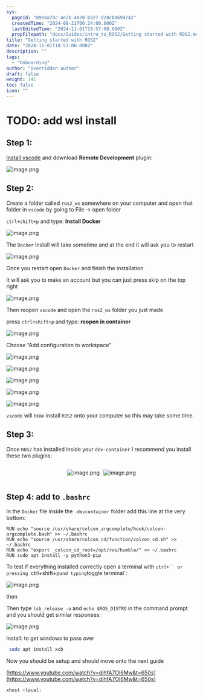 ```yaml
---
sys:
  pageId: "89e0a78c-4e2b-4070-b327-d28cb0694742"
  createdTime: "2024-08-21T00:24:00.000Z"
  lastEditedTime: "2024-11-01T18:57:00.000Z"
  propFilepath: "docs/Guides/intro_to_ROS2/Getting started with ROS2.md"
title: "Getting started with ROS2"
date: "2024-11-01T18:57:00.000Z"
description: ""
tags:
  - "Onboarding"
author: "Overridden author"
draft: false
weight: 141
toc: false
icon: ""
---
```


# TODO: add wsl install

## Step 1:

[Install vscode](https://code.visualstudio.com/download) and download **Remote Development** plugin:

![image.png](https://prod-files-secure.s3.us-west-2.amazonaws.com/d518164a-d88e-44d1-a4ee-3adb3bd8bce0/efb52993-1881-4a40-b95e-6f020334f022/image.png?X-Amz-Algorithm=AWS4-HMAC-SHA256&X-Amz-Content-Sha256=UNSIGNED-PAYLOAD&X-Amz-Credential=ASIAZI2LB4664VPPXSUN%2F20250426%2Fus-west-2%2Fs3%2Faws4_request&X-Amz-Date=20250426T070742Z&X-Amz-Expires=3600&X-Amz-Security-Token=IQoJb3JpZ2luX2VjEKf%2F%2F%2F%2F%2F%2F%2F%2F%2F%2FwEaCXVzLXdlc3QtMiJGMEQCIEITB1WYKOBQyGriVvRkqEDAViMq1wPl1gH%2FKD95%2Bhp2AiAWb2dc4xRGGlrKeFj%2BwgzZrqcVqSSnHkX6W9F%2FcfEk9Cr%2FAwhAEAAaDDYzNzQyMzE4MzgwNSIMMwJd9Bemh%2BdxI7EKKtwD9WjJ8zOMnWR9n90AnnsR6UFohtGCg5SCC3RXsBUJm%2FD2RxmbN%2Bvavp3nLz2mOU0VRxU603zZ4F9FRdQtb22%2FjP4xKTLFkYwybeta6L8qEOJ8mcPdhpvLB01ejbZsnNyzaI0IGqYJMb6bGSCv%2FUIhSqef6Rao%2BRP9CYLMuUNtmxCAiVtuRGK8zzVJtcPEl1KP4Q7XaSob%2BzUhWM6NkgIMeMyoDDTKvSufBHTghJQ1Bivt9Bj16b%2F5T%2BOV0vuCXnxr6GIU8HBIgbI9XSf5v9ZqW5gJHtL8fDyBEMTplBnX0eKIfhM55E2%2B5T245fhcwFVrqgkNko3kY9fRIREEb7wmzd06oSY0Y53kEFiENhvDohMDKib4nlJL7J%2BSKST%2Bl4XierpXHa6tdNaRBlByeaMCDSsTiJ7GaL75576NzXlEI67opOEDIorqcLOflDjlGR6CqnxOZsvtgvUvlOZfQBVNTEkIq0Xm%2FUdkB9kFnW%2BEPADXG%2F2aN0q%2Bog0NSaBWRYpelLoHvMBqV%2Fo3Y1R0kS4SyrZvYHKlJL3HvMXNinnVeOo9LQZCRfMnZmrpRppT9wdjdNuNwvRgXt3lpMj7nC0TFh7e47ldDThmfLsG25Gdi1ovvGtXWDdQXs7kquown4SywAY6pgEiMKIdlhnuIF2%2BnZtjGcLkRYmifDP8kARGylyxQ0I%2FMmAsVqv3B6DJtYPM%2FbcgY41Q48%2Ffw%2BEmK6ggfko6B3QYqYH7kCBawRrfKi9Ue%2BSy29MUetIdi%2FVav0AHFm06Xz%2FF0uHVGa9BnqRkcBV4pt8pACzFxG0IV4G9dQwvo%2F2c74IhRZKm23Pyv6pObl%2F2gqnQodv6iIIXKs5qhQNcoeX78B7tV7zl&X-Amz-Signature=56e787031b8f33e51debc052e31d46f8ea5587c6e60d00972c42e452b04b244a&X-Amz-SignedHeaders=host&x-id=GetObject)

## Step 2:

Create a folder called `ros2_ws` somewhere on your computer and open that folder in `vscode` by going to File → open folder 

`ctrl+shift+p` and type: **Install Docker**

![image.png](https://prod-files-secure.s3.us-west-2.amazonaws.com/d518164a-d88e-44d1-a4ee-3adb3bd8bce0/2269dc0e-1cd5-47ff-bceb-c04ad9b2eab0/image.png?X-Amz-Algorithm=AWS4-HMAC-SHA256&X-Amz-Content-Sha256=UNSIGNED-PAYLOAD&X-Amz-Credential=ASIAZI2LB4664VPPXSUN%2F20250426%2Fus-west-2%2Fs3%2Faws4_request&X-Amz-Date=20250426T070742Z&X-Amz-Expires=3600&X-Amz-Security-Token=IQoJb3JpZ2luX2VjEKf%2F%2F%2F%2F%2F%2F%2F%2F%2F%2FwEaCXVzLXdlc3QtMiJGMEQCIEITB1WYKOBQyGriVvRkqEDAViMq1wPl1gH%2FKD95%2Bhp2AiAWb2dc4xRGGlrKeFj%2BwgzZrqcVqSSnHkX6W9F%2FcfEk9Cr%2FAwhAEAAaDDYzNzQyMzE4MzgwNSIMMwJd9Bemh%2BdxI7EKKtwD9WjJ8zOMnWR9n90AnnsR6UFohtGCg5SCC3RXsBUJm%2FD2RxmbN%2Bvavp3nLz2mOU0VRxU603zZ4F9FRdQtb22%2FjP4xKTLFkYwybeta6L8qEOJ8mcPdhpvLB01ejbZsnNyzaI0IGqYJMb6bGSCv%2FUIhSqef6Rao%2BRP9CYLMuUNtmxCAiVtuRGK8zzVJtcPEl1KP4Q7XaSob%2BzUhWM6NkgIMeMyoDDTKvSufBHTghJQ1Bivt9Bj16b%2F5T%2BOV0vuCXnxr6GIU8HBIgbI9XSf5v9ZqW5gJHtL8fDyBEMTplBnX0eKIfhM55E2%2B5T245fhcwFVrqgkNko3kY9fRIREEb7wmzd06oSY0Y53kEFiENhvDohMDKib4nlJL7J%2BSKST%2Bl4XierpXHa6tdNaRBlByeaMCDSsTiJ7GaL75576NzXlEI67opOEDIorqcLOflDjlGR6CqnxOZsvtgvUvlOZfQBVNTEkIq0Xm%2FUdkB9kFnW%2BEPADXG%2F2aN0q%2Bog0NSaBWRYpelLoHvMBqV%2Fo3Y1R0kS4SyrZvYHKlJL3HvMXNinnVeOo9LQZCRfMnZmrpRppT9wdjdNuNwvRgXt3lpMj7nC0TFh7e47ldDThmfLsG25Gdi1ovvGtXWDdQXs7kquown4SywAY6pgEiMKIdlhnuIF2%2BnZtjGcLkRYmifDP8kARGylyxQ0I%2FMmAsVqv3B6DJtYPM%2FbcgY41Q48%2Ffw%2BEmK6ggfko6B3QYqYH7kCBawRrfKi9Ue%2BSy29MUetIdi%2FVav0AHFm06Xz%2FF0uHVGa9BnqRkcBV4pt8pACzFxG0IV4G9dQwvo%2F2c74IhRZKm23Pyv6pObl%2F2gqnQodv6iIIXKs5qhQNcoeX78B7tV7zl&X-Amz-Signature=78510dcbf391cbe7de6f56b99e9c04d7bee88057fb6942f81673c04a938b6804&X-Amz-SignedHeaders=host&x-id=GetObject)

The `Docker` install will take sometime and at the end it will ask you to restart

![image.png](https://prod-files-secure.s3.us-west-2.amazonaws.com/d518164a-d88e-44d1-a4ee-3adb3bd8bce0/ed233f78-be33-4b1f-b89c-9c346c0e961e/image.png?X-Amz-Algorithm=AWS4-HMAC-SHA256&X-Amz-Content-Sha256=UNSIGNED-PAYLOAD&X-Amz-Credential=ASIAZI2LB4664VPPXSUN%2F20250426%2Fus-west-2%2Fs3%2Faws4_request&X-Amz-Date=20250426T070742Z&X-Amz-Expires=3600&X-Amz-Security-Token=IQoJb3JpZ2luX2VjEKf%2F%2F%2F%2F%2F%2F%2F%2F%2F%2FwEaCXVzLXdlc3QtMiJGMEQCIEITB1WYKOBQyGriVvRkqEDAViMq1wPl1gH%2FKD95%2Bhp2AiAWb2dc4xRGGlrKeFj%2BwgzZrqcVqSSnHkX6W9F%2FcfEk9Cr%2FAwhAEAAaDDYzNzQyMzE4MzgwNSIMMwJd9Bemh%2BdxI7EKKtwD9WjJ8zOMnWR9n90AnnsR6UFohtGCg5SCC3RXsBUJm%2FD2RxmbN%2Bvavp3nLz2mOU0VRxU603zZ4F9FRdQtb22%2FjP4xKTLFkYwybeta6L8qEOJ8mcPdhpvLB01ejbZsnNyzaI0IGqYJMb6bGSCv%2FUIhSqef6Rao%2BRP9CYLMuUNtmxCAiVtuRGK8zzVJtcPEl1KP4Q7XaSob%2BzUhWM6NkgIMeMyoDDTKvSufBHTghJQ1Bivt9Bj16b%2F5T%2BOV0vuCXnxr6GIU8HBIgbI9XSf5v9ZqW5gJHtL8fDyBEMTplBnX0eKIfhM55E2%2B5T245fhcwFVrqgkNko3kY9fRIREEb7wmzd06oSY0Y53kEFiENhvDohMDKib4nlJL7J%2BSKST%2Bl4XierpXHa6tdNaRBlByeaMCDSsTiJ7GaL75576NzXlEI67opOEDIorqcLOflDjlGR6CqnxOZsvtgvUvlOZfQBVNTEkIq0Xm%2FUdkB9kFnW%2BEPADXG%2F2aN0q%2Bog0NSaBWRYpelLoHvMBqV%2Fo3Y1R0kS4SyrZvYHKlJL3HvMXNinnVeOo9LQZCRfMnZmrpRppT9wdjdNuNwvRgXt3lpMj7nC0TFh7e47ldDThmfLsG25Gdi1ovvGtXWDdQXs7kquown4SywAY6pgEiMKIdlhnuIF2%2BnZtjGcLkRYmifDP8kARGylyxQ0I%2FMmAsVqv3B6DJtYPM%2FbcgY41Q48%2Ffw%2BEmK6ggfko6B3QYqYH7kCBawRrfKi9Ue%2BSy29MUetIdi%2FVav0AHFm06Xz%2FF0uHVGa9BnqRkcBV4pt8pACzFxG0IV4G9dQwvo%2F2c74IhRZKm23Pyv6pObl%2F2gqnQodv6iIIXKs5qhQNcoeX78B7tV7zl&X-Amz-Signature=432ee7fa75e3fa5e8a0fe4b44f9e33badd89c3bde59956e69e5e6830ee935831&X-Amz-SignedHeaders=host&x-id=GetObject)

Once you restart open `Docker` and finish the installation

It will ask you to make an account but you can just press skip on the top right

![image.png](https://prod-files-secure.s3.us-west-2.amazonaws.com/d518164a-d88e-44d1-a4ee-3adb3bd8bce0/21010ad9-1659-4fd9-9f59-9932a09b2a3d/image.png?X-Amz-Algorithm=AWS4-HMAC-SHA256&X-Amz-Content-Sha256=UNSIGNED-PAYLOAD&X-Amz-Credential=ASIAZI2LB4664VPPXSUN%2F20250426%2Fus-west-2%2Fs3%2Faws4_request&X-Amz-Date=20250426T070742Z&X-Amz-Expires=3600&X-Amz-Security-Token=IQoJb3JpZ2luX2VjEKf%2F%2F%2F%2F%2F%2F%2F%2F%2F%2FwEaCXVzLXdlc3QtMiJGMEQCIEITB1WYKOBQyGriVvRkqEDAViMq1wPl1gH%2FKD95%2Bhp2AiAWb2dc4xRGGlrKeFj%2BwgzZrqcVqSSnHkX6W9F%2FcfEk9Cr%2FAwhAEAAaDDYzNzQyMzE4MzgwNSIMMwJd9Bemh%2BdxI7EKKtwD9WjJ8zOMnWR9n90AnnsR6UFohtGCg5SCC3RXsBUJm%2FD2RxmbN%2Bvavp3nLz2mOU0VRxU603zZ4F9FRdQtb22%2FjP4xKTLFkYwybeta6L8qEOJ8mcPdhpvLB01ejbZsnNyzaI0IGqYJMb6bGSCv%2FUIhSqef6Rao%2BRP9CYLMuUNtmxCAiVtuRGK8zzVJtcPEl1KP4Q7XaSob%2BzUhWM6NkgIMeMyoDDTKvSufBHTghJQ1Bivt9Bj16b%2F5T%2BOV0vuCXnxr6GIU8HBIgbI9XSf5v9ZqW5gJHtL8fDyBEMTplBnX0eKIfhM55E2%2B5T245fhcwFVrqgkNko3kY9fRIREEb7wmzd06oSY0Y53kEFiENhvDohMDKib4nlJL7J%2BSKST%2Bl4XierpXHa6tdNaRBlByeaMCDSsTiJ7GaL75576NzXlEI67opOEDIorqcLOflDjlGR6CqnxOZsvtgvUvlOZfQBVNTEkIq0Xm%2FUdkB9kFnW%2BEPADXG%2F2aN0q%2Bog0NSaBWRYpelLoHvMBqV%2Fo3Y1R0kS4SyrZvYHKlJL3HvMXNinnVeOo9LQZCRfMnZmrpRppT9wdjdNuNwvRgXt3lpMj7nC0TFh7e47ldDThmfLsG25Gdi1ovvGtXWDdQXs7kquown4SywAY6pgEiMKIdlhnuIF2%2BnZtjGcLkRYmifDP8kARGylyxQ0I%2FMmAsVqv3B6DJtYPM%2FbcgY41Q48%2Ffw%2BEmK6ggfko6B3QYqYH7kCBawRrfKi9Ue%2BSy29MUetIdi%2FVav0AHFm06Xz%2FF0uHVGa9BnqRkcBV4pt8pACzFxG0IV4G9dQwvo%2F2c74IhRZKm23Pyv6pObl%2F2gqnQodv6iIIXKs5qhQNcoeX78B7tV7zl&X-Amz-Signature=4bfcc707cb717709b5ee3c7f8b86ff6074c9116406acdbfce23958e0a2ed5cdb&X-Amz-SignedHeaders=host&x-id=GetObject)

Then reopen `vscode` and open the `ros2_ws` folder you just made

press `ctrl+shift+p` and type: **reopen in container**

![image.png](https://prod-files-secure.s3.us-west-2.amazonaws.com/d518164a-d88e-44d1-a4ee-3adb3bd8bce0/4e93b8c2-41ad-488c-8095-c74205196118/image.png?X-Amz-Algorithm=AWS4-HMAC-SHA256&X-Amz-Content-Sha256=UNSIGNED-PAYLOAD&X-Amz-Credential=ASIAZI2LB4664VPPXSUN%2F20250426%2Fus-west-2%2Fs3%2Faws4_request&X-Amz-Date=20250426T070742Z&X-Amz-Expires=3600&X-Amz-Security-Token=IQoJb3JpZ2luX2VjEKf%2F%2F%2F%2F%2F%2F%2F%2F%2F%2FwEaCXVzLXdlc3QtMiJGMEQCIEITB1WYKOBQyGriVvRkqEDAViMq1wPl1gH%2FKD95%2Bhp2AiAWb2dc4xRGGlrKeFj%2BwgzZrqcVqSSnHkX6W9F%2FcfEk9Cr%2FAwhAEAAaDDYzNzQyMzE4MzgwNSIMMwJd9Bemh%2BdxI7EKKtwD9WjJ8zOMnWR9n90AnnsR6UFohtGCg5SCC3RXsBUJm%2FD2RxmbN%2Bvavp3nLz2mOU0VRxU603zZ4F9FRdQtb22%2FjP4xKTLFkYwybeta6L8qEOJ8mcPdhpvLB01ejbZsnNyzaI0IGqYJMb6bGSCv%2FUIhSqef6Rao%2BRP9CYLMuUNtmxCAiVtuRGK8zzVJtcPEl1KP4Q7XaSob%2BzUhWM6NkgIMeMyoDDTKvSufBHTghJQ1Bivt9Bj16b%2F5T%2BOV0vuCXnxr6GIU8HBIgbI9XSf5v9ZqW5gJHtL8fDyBEMTplBnX0eKIfhM55E2%2B5T245fhcwFVrqgkNko3kY9fRIREEb7wmzd06oSY0Y53kEFiENhvDohMDKib4nlJL7J%2BSKST%2Bl4XierpXHa6tdNaRBlByeaMCDSsTiJ7GaL75576NzXlEI67opOEDIorqcLOflDjlGR6CqnxOZsvtgvUvlOZfQBVNTEkIq0Xm%2FUdkB9kFnW%2BEPADXG%2F2aN0q%2Bog0NSaBWRYpelLoHvMBqV%2Fo3Y1R0kS4SyrZvYHKlJL3HvMXNinnVeOo9LQZCRfMnZmrpRppT9wdjdNuNwvRgXt3lpMj7nC0TFh7e47ldDThmfLsG25Gdi1ovvGtXWDdQXs7kquown4SywAY6pgEiMKIdlhnuIF2%2BnZtjGcLkRYmifDP8kARGylyxQ0I%2FMmAsVqv3B6DJtYPM%2FbcgY41Q48%2Ffw%2BEmK6ggfko6B3QYqYH7kCBawRrfKi9Ue%2BSy29MUetIdi%2FVav0AHFm06Xz%2FF0uHVGa9BnqRkcBV4pt8pACzFxG0IV4G9dQwvo%2F2c74IhRZKm23Pyv6pObl%2F2gqnQodv6iIIXKs5qhQNcoeX78B7tV7zl&X-Amz-Signature=aef81f3bfca316758cdc3170a3c4e3f0b779555fdac62e34ec1df2403301ac41&X-Amz-SignedHeaders=host&x-id=GetObject)

Choose “Add configuration to workspace”

![image.png](https://prod-files-secure.s3.us-west-2.amazonaws.com/d518164a-d88e-44d1-a4ee-3adb3bd8bce0/9560b282-5060-4989-ba37-97e7b2c22476/image.png?X-Amz-Algorithm=AWS4-HMAC-SHA256&X-Amz-Content-Sha256=UNSIGNED-PAYLOAD&X-Amz-Credential=ASIAZI2LB4664VPPXSUN%2F20250426%2Fus-west-2%2Fs3%2Faws4_request&X-Amz-Date=20250426T070742Z&X-Amz-Expires=3600&X-Amz-Security-Token=IQoJb3JpZ2luX2VjEKf%2F%2F%2F%2F%2F%2F%2F%2F%2F%2FwEaCXVzLXdlc3QtMiJGMEQCIEITB1WYKOBQyGriVvRkqEDAViMq1wPl1gH%2FKD95%2Bhp2AiAWb2dc4xRGGlrKeFj%2BwgzZrqcVqSSnHkX6W9F%2FcfEk9Cr%2FAwhAEAAaDDYzNzQyMzE4MzgwNSIMMwJd9Bemh%2BdxI7EKKtwD9WjJ8zOMnWR9n90AnnsR6UFohtGCg5SCC3RXsBUJm%2FD2RxmbN%2Bvavp3nLz2mOU0VRxU603zZ4F9FRdQtb22%2FjP4xKTLFkYwybeta6L8qEOJ8mcPdhpvLB01ejbZsnNyzaI0IGqYJMb6bGSCv%2FUIhSqef6Rao%2BRP9CYLMuUNtmxCAiVtuRGK8zzVJtcPEl1KP4Q7XaSob%2BzUhWM6NkgIMeMyoDDTKvSufBHTghJQ1Bivt9Bj16b%2F5T%2BOV0vuCXnxr6GIU8HBIgbI9XSf5v9ZqW5gJHtL8fDyBEMTplBnX0eKIfhM55E2%2B5T245fhcwFVrqgkNko3kY9fRIREEb7wmzd06oSY0Y53kEFiENhvDohMDKib4nlJL7J%2BSKST%2Bl4XierpXHa6tdNaRBlByeaMCDSsTiJ7GaL75576NzXlEI67opOEDIorqcLOflDjlGR6CqnxOZsvtgvUvlOZfQBVNTEkIq0Xm%2FUdkB9kFnW%2BEPADXG%2F2aN0q%2Bog0NSaBWRYpelLoHvMBqV%2Fo3Y1R0kS4SyrZvYHKlJL3HvMXNinnVeOo9LQZCRfMnZmrpRppT9wdjdNuNwvRgXt3lpMj7nC0TFh7e47ldDThmfLsG25Gdi1ovvGtXWDdQXs7kquown4SywAY6pgEiMKIdlhnuIF2%2BnZtjGcLkRYmifDP8kARGylyxQ0I%2FMmAsVqv3B6DJtYPM%2FbcgY41Q48%2Ffw%2BEmK6ggfko6B3QYqYH7kCBawRrfKi9Ue%2BSy29MUetIdi%2FVav0AHFm06Xz%2FF0uHVGa9BnqRkcBV4pt8pACzFxG0IV4G9dQwvo%2F2c74IhRZKm23Pyv6pObl%2F2gqnQodv6iIIXKs5qhQNcoeX78B7tV7zl&X-Amz-Signature=ffc2ba070dc03f5bf678646dd62902d01d79f42af74dfe5c5f79dfa96e78a839&X-Amz-SignedHeaders=host&x-id=GetObject)

![image.png](https://prod-files-secure.s3.us-west-2.amazonaws.com/d518164a-d88e-44d1-a4ee-3adb3bd8bce0/2ee63f81-886b-48e8-a553-dc6e5eac99e4/image.png?X-Amz-Algorithm=AWS4-HMAC-SHA256&X-Amz-Content-Sha256=UNSIGNED-PAYLOAD&X-Amz-Credential=ASIAZI2LB4664VPPXSUN%2F20250426%2Fus-west-2%2Fs3%2Faws4_request&X-Amz-Date=20250426T070742Z&X-Amz-Expires=3600&X-Amz-Security-Token=IQoJb3JpZ2luX2VjEKf%2F%2F%2F%2F%2F%2F%2F%2F%2F%2FwEaCXVzLXdlc3QtMiJGMEQCIEITB1WYKOBQyGriVvRkqEDAViMq1wPl1gH%2FKD95%2Bhp2AiAWb2dc4xRGGlrKeFj%2BwgzZrqcVqSSnHkX6W9F%2FcfEk9Cr%2FAwhAEAAaDDYzNzQyMzE4MzgwNSIMMwJd9Bemh%2BdxI7EKKtwD9WjJ8zOMnWR9n90AnnsR6UFohtGCg5SCC3RXsBUJm%2FD2RxmbN%2Bvavp3nLz2mOU0VRxU603zZ4F9FRdQtb22%2FjP4xKTLFkYwybeta6L8qEOJ8mcPdhpvLB01ejbZsnNyzaI0IGqYJMb6bGSCv%2FUIhSqef6Rao%2BRP9CYLMuUNtmxCAiVtuRGK8zzVJtcPEl1KP4Q7XaSob%2BzUhWM6NkgIMeMyoDDTKvSufBHTghJQ1Bivt9Bj16b%2F5T%2BOV0vuCXnxr6GIU8HBIgbI9XSf5v9ZqW5gJHtL8fDyBEMTplBnX0eKIfhM55E2%2B5T245fhcwFVrqgkNko3kY9fRIREEb7wmzd06oSY0Y53kEFiENhvDohMDKib4nlJL7J%2BSKST%2Bl4XierpXHa6tdNaRBlByeaMCDSsTiJ7GaL75576NzXlEI67opOEDIorqcLOflDjlGR6CqnxOZsvtgvUvlOZfQBVNTEkIq0Xm%2FUdkB9kFnW%2BEPADXG%2F2aN0q%2Bog0NSaBWRYpelLoHvMBqV%2Fo3Y1R0kS4SyrZvYHKlJL3HvMXNinnVeOo9LQZCRfMnZmrpRppT9wdjdNuNwvRgXt3lpMj7nC0TFh7e47ldDThmfLsG25Gdi1ovvGtXWDdQXs7kquown4SywAY6pgEiMKIdlhnuIF2%2BnZtjGcLkRYmifDP8kARGylyxQ0I%2FMmAsVqv3B6DJtYPM%2FbcgY41Q48%2Ffw%2BEmK6ggfko6B3QYqYH7kCBawRrfKi9Ue%2BSy29MUetIdi%2FVav0AHFm06Xz%2FF0uHVGa9BnqRkcBV4pt8pACzFxG0IV4G9dQwvo%2F2c74IhRZKm23Pyv6pObl%2F2gqnQodv6iIIXKs5qhQNcoeX78B7tV7zl&X-Amz-Signature=085db4a91503025a724522b8ac936a1d18bda7d847e23ae01d964ed082c6613f&X-Amz-SignedHeaders=host&x-id=GetObject)

![image.png](https://prod-files-secure.s3.us-west-2.amazonaws.com/d518164a-d88e-44d1-a4ee-3adb3bd8bce0/ae1580b2-b048-407e-aed9-b584224a7a04/image.png?X-Amz-Algorithm=AWS4-HMAC-SHA256&X-Amz-Content-Sha256=UNSIGNED-PAYLOAD&X-Amz-Credential=ASIAZI2LB4664VPPXSUN%2F20250426%2Fus-west-2%2Fs3%2Faws4_request&X-Amz-Date=20250426T070742Z&X-Amz-Expires=3600&X-Amz-Security-Token=IQoJb3JpZ2luX2VjEKf%2F%2F%2F%2F%2F%2F%2F%2F%2F%2FwEaCXVzLXdlc3QtMiJGMEQCIEITB1WYKOBQyGriVvRkqEDAViMq1wPl1gH%2FKD95%2Bhp2AiAWb2dc4xRGGlrKeFj%2BwgzZrqcVqSSnHkX6W9F%2FcfEk9Cr%2FAwhAEAAaDDYzNzQyMzE4MzgwNSIMMwJd9Bemh%2BdxI7EKKtwD9WjJ8zOMnWR9n90AnnsR6UFohtGCg5SCC3RXsBUJm%2FD2RxmbN%2Bvavp3nLz2mOU0VRxU603zZ4F9FRdQtb22%2FjP4xKTLFkYwybeta6L8qEOJ8mcPdhpvLB01ejbZsnNyzaI0IGqYJMb6bGSCv%2FUIhSqef6Rao%2BRP9CYLMuUNtmxCAiVtuRGK8zzVJtcPEl1KP4Q7XaSob%2BzUhWM6NkgIMeMyoDDTKvSufBHTghJQ1Bivt9Bj16b%2F5T%2BOV0vuCXnxr6GIU8HBIgbI9XSf5v9ZqW5gJHtL8fDyBEMTplBnX0eKIfhM55E2%2B5T245fhcwFVrqgkNko3kY9fRIREEb7wmzd06oSY0Y53kEFiENhvDohMDKib4nlJL7J%2BSKST%2Bl4XierpXHa6tdNaRBlByeaMCDSsTiJ7GaL75576NzXlEI67opOEDIorqcLOflDjlGR6CqnxOZsvtgvUvlOZfQBVNTEkIq0Xm%2FUdkB9kFnW%2BEPADXG%2F2aN0q%2Bog0NSaBWRYpelLoHvMBqV%2Fo3Y1R0kS4SyrZvYHKlJL3HvMXNinnVeOo9LQZCRfMnZmrpRppT9wdjdNuNwvRgXt3lpMj7nC0TFh7e47ldDThmfLsG25Gdi1ovvGtXWDdQXs7kquown4SywAY6pgEiMKIdlhnuIF2%2BnZtjGcLkRYmifDP8kARGylyxQ0I%2FMmAsVqv3B6DJtYPM%2FbcgY41Q48%2Ffw%2BEmK6ggfko6B3QYqYH7kCBawRrfKi9Ue%2BSy29MUetIdi%2FVav0AHFm06Xz%2FF0uHVGa9BnqRkcBV4pt8pACzFxG0IV4G9dQwvo%2F2c74IhRZKm23Pyv6pObl%2F2gqnQodv6iIIXKs5qhQNcoeX78B7tV7zl&X-Amz-Signature=48671e711c6f75b84283aafb700790ac666d698a1960d14e512a947f27ea7afc&X-Amz-SignedHeaders=host&x-id=GetObject)

![image.png](https://prod-files-secure.s3.us-west-2.amazonaws.com/d518164a-d88e-44d1-a4ee-3adb3bd8bce0/53255b28-f75e-430f-b9e3-c0ac8577e42b/image.png?X-Amz-Algorithm=AWS4-HMAC-SHA256&X-Amz-Content-Sha256=UNSIGNED-PAYLOAD&X-Amz-Credential=ASIAZI2LB4664VPPXSUN%2F20250426%2Fus-west-2%2Fs3%2Faws4_request&X-Amz-Date=20250426T070742Z&X-Amz-Expires=3600&X-Amz-Security-Token=IQoJb3JpZ2luX2VjEKf%2F%2F%2F%2F%2F%2F%2F%2F%2F%2FwEaCXVzLXdlc3QtMiJGMEQCIEITB1WYKOBQyGriVvRkqEDAViMq1wPl1gH%2FKD95%2Bhp2AiAWb2dc4xRGGlrKeFj%2BwgzZrqcVqSSnHkX6W9F%2FcfEk9Cr%2FAwhAEAAaDDYzNzQyMzE4MzgwNSIMMwJd9Bemh%2BdxI7EKKtwD9WjJ8zOMnWR9n90AnnsR6UFohtGCg5SCC3RXsBUJm%2FD2RxmbN%2Bvavp3nLz2mOU0VRxU603zZ4F9FRdQtb22%2FjP4xKTLFkYwybeta6L8qEOJ8mcPdhpvLB01ejbZsnNyzaI0IGqYJMb6bGSCv%2FUIhSqef6Rao%2BRP9CYLMuUNtmxCAiVtuRGK8zzVJtcPEl1KP4Q7XaSob%2BzUhWM6NkgIMeMyoDDTKvSufBHTghJQ1Bivt9Bj16b%2F5T%2BOV0vuCXnxr6GIU8HBIgbI9XSf5v9ZqW5gJHtL8fDyBEMTplBnX0eKIfhM55E2%2B5T245fhcwFVrqgkNko3kY9fRIREEb7wmzd06oSY0Y53kEFiENhvDohMDKib4nlJL7J%2BSKST%2Bl4XierpXHa6tdNaRBlByeaMCDSsTiJ7GaL75576NzXlEI67opOEDIorqcLOflDjlGR6CqnxOZsvtgvUvlOZfQBVNTEkIq0Xm%2FUdkB9kFnW%2BEPADXG%2F2aN0q%2Bog0NSaBWRYpelLoHvMBqV%2Fo3Y1R0kS4SyrZvYHKlJL3HvMXNinnVeOo9LQZCRfMnZmrpRppT9wdjdNuNwvRgXt3lpMj7nC0TFh7e47ldDThmfLsG25Gdi1ovvGtXWDdQXs7kquown4SywAY6pgEiMKIdlhnuIF2%2BnZtjGcLkRYmifDP8kARGylyxQ0I%2FMmAsVqv3B6DJtYPM%2FbcgY41Q48%2Ffw%2BEmK6ggfko6B3QYqYH7kCBawRrfKi9Ue%2BSy29MUetIdi%2FVav0AHFm06Xz%2FF0uHVGa9BnqRkcBV4pt8pACzFxG0IV4G9dQwvo%2F2c74IhRZKm23Pyv6pObl%2F2gqnQodv6iIIXKs5qhQNcoeX78B7tV7zl&X-Amz-Signature=0efda0c3f4053b4e7224330fc23584e9d792699e387ec4218998ee8188b23daf&X-Amz-SignedHeaders=host&x-id=GetObject)

![image.png](https://prod-files-secure.s3.us-west-2.amazonaws.com/d518164a-d88e-44d1-a4ee-3adb3bd8bce0/7c562767-5af9-4ffb-97d1-327bcdf4ee00/image.png?X-Amz-Algorithm=AWS4-HMAC-SHA256&X-Amz-Content-Sha256=UNSIGNED-PAYLOAD&X-Amz-Credential=ASIAZI2LB4664VPPXSUN%2F20250426%2Fus-west-2%2Fs3%2Faws4_request&X-Amz-Date=20250426T070742Z&X-Amz-Expires=3600&X-Amz-Security-Token=IQoJb3JpZ2luX2VjEKf%2F%2F%2F%2F%2F%2F%2F%2F%2F%2FwEaCXVzLXdlc3QtMiJGMEQCIEITB1WYKOBQyGriVvRkqEDAViMq1wPl1gH%2FKD95%2Bhp2AiAWb2dc4xRGGlrKeFj%2BwgzZrqcVqSSnHkX6W9F%2FcfEk9Cr%2FAwhAEAAaDDYzNzQyMzE4MzgwNSIMMwJd9Bemh%2BdxI7EKKtwD9WjJ8zOMnWR9n90AnnsR6UFohtGCg5SCC3RXsBUJm%2FD2RxmbN%2Bvavp3nLz2mOU0VRxU603zZ4F9FRdQtb22%2FjP4xKTLFkYwybeta6L8qEOJ8mcPdhpvLB01ejbZsnNyzaI0IGqYJMb6bGSCv%2FUIhSqef6Rao%2BRP9CYLMuUNtmxCAiVtuRGK8zzVJtcPEl1KP4Q7XaSob%2BzUhWM6NkgIMeMyoDDTKvSufBHTghJQ1Bivt9Bj16b%2F5T%2BOV0vuCXnxr6GIU8HBIgbI9XSf5v9ZqW5gJHtL8fDyBEMTplBnX0eKIfhM55E2%2B5T245fhcwFVrqgkNko3kY9fRIREEb7wmzd06oSY0Y53kEFiENhvDohMDKib4nlJL7J%2BSKST%2Bl4XierpXHa6tdNaRBlByeaMCDSsTiJ7GaL75576NzXlEI67opOEDIorqcLOflDjlGR6CqnxOZsvtgvUvlOZfQBVNTEkIq0Xm%2FUdkB9kFnW%2BEPADXG%2F2aN0q%2Bog0NSaBWRYpelLoHvMBqV%2Fo3Y1R0kS4SyrZvYHKlJL3HvMXNinnVeOo9LQZCRfMnZmrpRppT9wdjdNuNwvRgXt3lpMj7nC0TFh7e47ldDThmfLsG25Gdi1ovvGtXWDdQXs7kquown4SywAY6pgEiMKIdlhnuIF2%2BnZtjGcLkRYmifDP8kARGylyxQ0I%2FMmAsVqv3B6DJtYPM%2FbcgY41Q48%2Ffw%2BEmK6ggfko6B3QYqYH7kCBawRrfKi9Ue%2BSy29MUetIdi%2FVav0AHFm06Xz%2FF0uHVGa9BnqRkcBV4pt8pACzFxG0IV4G9dQwvo%2F2c74IhRZKm23Pyv6pObl%2F2gqnQodv6iIIXKs5qhQNcoeX78B7tV7zl&X-Amz-Signature=b5e80adde813861608dee46efb380a5c5f21e53ceb6fd1b461e22c559ffc6fb8&X-Amz-SignedHeaders=host&x-id=GetObject)

`vscode` will now install `ROS2` onto your computer so this may take some time.

## Step 3:

Once `ROS2` has installed inside your `dev-container` I recommend you install these two plugins:

<div style="display: flex;flex-direction: row; column-gap:10px; max-width: 630px;justify-content: center;">
<div>

![image.png](https://prod-files-secure.s3.us-west-2.amazonaws.com/d518164a-d88e-44d1-a4ee-3adb3bd8bce0/3fc3d550-5a54-4ba1-ba6b-faa01cdb7369/image.png?X-Amz-Algorithm=AWS4-HMAC-SHA256&X-Amz-Content-Sha256=UNSIGNED-PAYLOAD&X-Amz-Credential=ASIAZI2LB466VZM3GQ2L%2F20250426%2Fus-west-2%2Fs3%2Faws4_request&X-Amz-Date=20250426T070746Z&X-Amz-Expires=3600&X-Amz-Security-Token=IQoJb3JpZ2luX2VjEKf%2F%2F%2F%2F%2F%2F%2F%2F%2F%2FwEaCXVzLXdlc3QtMiJIMEYCIQCv57XjavIjn2dEq%2B%2Bq1MaeRMECYAidaig41tCkFO3VoQIhANi%2Fl660KpPhg69muf%2FyjIbCT%2FdFgp1XbKJejlo96w5NKv8DCEAQABoMNjM3NDIzMTgzODA1IgywbtH7WAa0ZSuf1i8q3AN4kSoJYlIVsAdXeXReqQp5Mw95NSwJAPG%2BmbltiBlEvqYGn3JMvQ%2F5uoju1I7zT48TwWmX3tVh2yaa1hNVIz6ZcNRs86HJjFxlWHeaw2ig9ZatJ0lqmM%2FQd1GkYPa1qT9WwIGJr5LKMJ1nvGq4S6AQ8wNmK4kZqwtl3Jpnb0Qm66Ji0gjRK%2F1E2E%2BoxaBQ52BMR%2BS%2FKVv1iInmuSvS%2FPmYjxJKSvGqaLY23YDZ58yO2O%2BI454nYCMEo0nDNH7ivKDsOn81rkVAbMIuRAbR4G%2B3WZKQZ3PE2FWLNsUmzXfVeWU1LaDxchFcyTfDMIZyF4qheuN4V1KyuFvXi8RVuWduAB2QYIm1Hykl52yhzvL0BfSLZMq4OjDxRTwj3YVURqalKLdvNm8LZZSy66XqkttvmUKnnVW22hPFmuZLYU4f01EZIp5cllin2AgXmEBc2Sjtb%2F2vleVemZFJSNe16CUd7MG%2Fi1IdS5Pu8X9ozvfGO5gMSlyBQomC01DgxpwW7qWbZ41okE0bpbH3m3VA42D%2FPhI71ONd02XrvdFZObtUUnyiM2%2Fq8kKBqU4nl5S87NDDXbL1rPrEggfNMzmztQ%2FGSjda1OKYfecwuG8%2FWVJ9u9km2xX5kmY7bZmRgDCehLLABjqkATQGqM0bDwfHnjnBc%2BrYCmZLpN5fRsnkn9Vq9CIdGTioupYAWNjdG24LE7kv0EA1WA8TCBF5H7jG6%2BLb2cDmvHJSdLk%2B7duEPzI6EvhbNY%2B4Bdd2OtijCLBW0pGRqkfX95zlNXCuZC5L3e6LVViY653MbZgvH1PemXgDHxOcrDxBmRMd7sehN0MN1hJiNZeEKlMr%2BXntJupnKzHb1L9WbPxRl70J&X-Amz-Signature=b93f56e1380f388de16e7c5457d1a40499710d1accf146a39bf9a7fe0876090f&X-Amz-SignedHeaders=host&x-id=GetObject)

</div>
<div>

![image.png](https://prod-files-secure.s3.us-west-2.amazonaws.com/d518164a-d88e-44d1-a4ee-3adb3bd8bce0/d994cc66-13c2-4093-a5a3-f84cf4601a82/image.png?X-Amz-Algorithm=AWS4-HMAC-SHA256&X-Amz-Content-Sha256=UNSIGNED-PAYLOAD&X-Amz-Credential=ASIAZI2LB466YGCRVVIR%2F20250426%2Fus-west-2%2Fs3%2Faws4_request&X-Amz-Date=20250426T070746Z&X-Amz-Expires=3600&X-Amz-Security-Token=IQoJb3JpZ2luX2VjEKf%2F%2F%2F%2F%2F%2F%2F%2F%2F%2FwEaCXVzLXdlc3QtMiJHMEUCIQDSYzoy9H07xd%2FdwvWZ2cVK%2BVQOzfAgl49MTc62Z6yziQIgVr7CxWKHOqYwAHl29JQzpOJi6tGeO0CTm5KASQLmrAwq%2FwMIQBAAGgw2Mzc0MjMxODM4MDUiDCNmWp%2FNe%2BEbVNd6pircA5xy4ZqNALPgav0IZpFLxsXqKGLf3dXWOBwmzpITbrDb38AMTm3MM7cZqUo66X4VQ1Pgw%2FX5dCRXuVYyQy3La2Eb2d4TG8MUKZ%2Fdg2GbsQ2mQbyJByN7veVRPDDg0clOSCa0YhFlzbiZXsf5geX6P8Z1gZZZOmzJSdlSonQlrkoFUr2cdK2AVj%2BphUEHkx5VOBR%2BozSKLZ8mI8M3NuZ8tj%2F7LgKhtRBWrvpG7jXx9zYVVTAbQyeGYvo8gMCM5J8PMsa9PYqti4WRN%2B4THqvuoJClglMV4khU4A7%2Fd%2BzURGEOChwXzL%2BA8EcRJzRieKifuw4Cmz3q%2B01InKZ0uzzOjD%2BZWOZF1JFttoiwvdVKKJiWYXy7G%2Bxlkz4UBcenzCkMTlVzjJ%2BkdKY6giBEHJJgP9lehl4zxmGf0zbgCvV3vOO2gyO%2BZGER%2BTwzVql0av7%2BBkn3ADv7m5NCXAVNYaSKdn%2FYq9ZrnQ4XwB8AM0cqIxeut%2FW%2BLYakVCWJjlGQj8X18nOUN%2BBJKa3LjpB6x9uLr1nXrDgA6FL8XH3cj%2BpP3CDvkwIu7hYCdunYGnNXXo%2F4szfmu2uFeMK39%2F1G9adPLYW9RZrmjUznXRPfcUk42bhzFFb0oK41S9HVUHyMMMiEssAGOqUBRfr9ee%2B%2FojYNES%2FjIJNhS%2FcbjN%2BTCqhO%2BkoxgbPNMv3gUBuQUn1skXnrYoaKhWomwfGACtEqT35Hd%2F6ckJL9Ujx%2BH7QE4EJ7IS2TBl7JJUh7HsIfEeRhODnPzKr4x4yHgCOqeFYchf4aywGoKUGybmKNFqfeL7416VhzIengvMjRxabyzbq3%2B2aFWK1lv0e429QL8523uLbu6JnflmqKhTguDrrP&X-Amz-Signature=1438b428d6a516ad77cfd6d28ea72a0c9162580de2758bb94f03612d2844c20c&X-Amz-SignedHeaders=host&x-id=GetObject)

</div>
</div>

## Step 4: add to `.bashrc`

In the `Docker` file inside the `.devcontainer` folder add this line at the very bottom: 

```docker
RUN echo "source /usr/share/colcon_argcomplete/hook/colcon-argcomplete.bash" >> ~/.bashrc
RUN echo "source /usr/share/colcon_cd/function/colcon_cd.sh" >> ~/.bashrc
RUN echo "export _colcon_cd_root=/opt/ros/humble/" >> ~/.bashrc
RUN sudo apt install -y python3-pip 
```

To test if everything installed correctly open a terminal with `ctrl+`` or pressing `ctrl+shift+p` and typing `toggle terminal`:

![image.png](https://prod-files-secure.s3.us-west-2.amazonaws.com/d518164a-d88e-44d1-a4ee-3adb3bd8bce0/6a4943d8-b04e-4c02-9a58-775f3384d1a5/image.png?X-Amz-Algorithm=AWS4-HMAC-SHA256&X-Amz-Content-Sha256=UNSIGNED-PAYLOAD&X-Amz-Credential=ASIAZI2LB4664VPPXSUN%2F20250426%2Fus-west-2%2Fs3%2Faws4_request&X-Amz-Date=20250426T070742Z&X-Amz-Expires=3600&X-Amz-Security-Token=IQoJb3JpZ2luX2VjEKf%2F%2F%2F%2F%2F%2F%2F%2F%2F%2FwEaCXVzLXdlc3QtMiJGMEQCIEITB1WYKOBQyGriVvRkqEDAViMq1wPl1gH%2FKD95%2Bhp2AiAWb2dc4xRGGlrKeFj%2BwgzZrqcVqSSnHkX6W9F%2FcfEk9Cr%2FAwhAEAAaDDYzNzQyMzE4MzgwNSIMMwJd9Bemh%2BdxI7EKKtwD9WjJ8zOMnWR9n90AnnsR6UFohtGCg5SCC3RXsBUJm%2FD2RxmbN%2Bvavp3nLz2mOU0VRxU603zZ4F9FRdQtb22%2FjP4xKTLFkYwybeta6L8qEOJ8mcPdhpvLB01ejbZsnNyzaI0IGqYJMb6bGSCv%2FUIhSqef6Rao%2BRP9CYLMuUNtmxCAiVtuRGK8zzVJtcPEl1KP4Q7XaSob%2BzUhWM6NkgIMeMyoDDTKvSufBHTghJQ1Bivt9Bj16b%2F5T%2BOV0vuCXnxr6GIU8HBIgbI9XSf5v9ZqW5gJHtL8fDyBEMTplBnX0eKIfhM55E2%2B5T245fhcwFVrqgkNko3kY9fRIREEb7wmzd06oSY0Y53kEFiENhvDohMDKib4nlJL7J%2BSKST%2Bl4XierpXHa6tdNaRBlByeaMCDSsTiJ7GaL75576NzXlEI67opOEDIorqcLOflDjlGR6CqnxOZsvtgvUvlOZfQBVNTEkIq0Xm%2FUdkB9kFnW%2BEPADXG%2F2aN0q%2Bog0NSaBWRYpelLoHvMBqV%2Fo3Y1R0kS4SyrZvYHKlJL3HvMXNinnVeOo9LQZCRfMnZmrpRppT9wdjdNuNwvRgXt3lpMj7nC0TFh7e47ldDThmfLsG25Gdi1ovvGtXWDdQXs7kquown4SywAY6pgEiMKIdlhnuIF2%2BnZtjGcLkRYmifDP8kARGylyxQ0I%2FMmAsVqv3B6DJtYPM%2FbcgY41Q48%2Ffw%2BEmK6ggfko6B3QYqYH7kCBawRrfKi9Ue%2BSy29MUetIdi%2FVav0AHFm06Xz%2FF0uHVGa9BnqRkcBV4pt8pACzFxG0IV4G9dQwvo%2F2c74IhRZKm23Pyv6pObl%2F2gqnQodv6iIIXKs5qhQNcoeX78B7tV7zl&X-Amz-Signature=3198d3dbf0602eb81fefb92d9b6cef479c17cc73c70e93090ab1c83d84085852&X-Amz-SignedHeaders=host&x-id=GetObject)

then 

Then type `lsb_release -a` and `echo $ROS_DISTRO` in the command prompt and you should get similar responses:

![image.png](https://prod-files-secure.s3.us-west-2.amazonaws.com/d518164a-d88e-44d1-a4ee-3adb3bd8bce0/3e635dec-a805-4e85-8b9e-d000e5b71a4e/image.png?X-Amz-Algorithm=AWS4-HMAC-SHA256&X-Amz-Content-Sha256=UNSIGNED-PAYLOAD&X-Amz-Credential=ASIAZI2LB4664VPPXSUN%2F20250426%2Fus-west-2%2Fs3%2Faws4_request&X-Amz-Date=20250426T070742Z&X-Amz-Expires=3600&X-Amz-Security-Token=IQoJb3JpZ2luX2VjEKf%2F%2F%2F%2F%2F%2F%2F%2F%2F%2FwEaCXVzLXdlc3QtMiJGMEQCIEITB1WYKOBQyGriVvRkqEDAViMq1wPl1gH%2FKD95%2Bhp2AiAWb2dc4xRGGlrKeFj%2BwgzZrqcVqSSnHkX6W9F%2FcfEk9Cr%2FAwhAEAAaDDYzNzQyMzE4MzgwNSIMMwJd9Bemh%2BdxI7EKKtwD9WjJ8zOMnWR9n90AnnsR6UFohtGCg5SCC3RXsBUJm%2FD2RxmbN%2Bvavp3nLz2mOU0VRxU603zZ4F9FRdQtb22%2FjP4xKTLFkYwybeta6L8qEOJ8mcPdhpvLB01ejbZsnNyzaI0IGqYJMb6bGSCv%2FUIhSqef6Rao%2BRP9CYLMuUNtmxCAiVtuRGK8zzVJtcPEl1KP4Q7XaSob%2BzUhWM6NkgIMeMyoDDTKvSufBHTghJQ1Bivt9Bj16b%2F5T%2BOV0vuCXnxr6GIU8HBIgbI9XSf5v9ZqW5gJHtL8fDyBEMTplBnX0eKIfhM55E2%2B5T245fhcwFVrqgkNko3kY9fRIREEb7wmzd06oSY0Y53kEFiENhvDohMDKib4nlJL7J%2BSKST%2Bl4XierpXHa6tdNaRBlByeaMCDSsTiJ7GaL75576NzXlEI67opOEDIorqcLOflDjlGR6CqnxOZsvtgvUvlOZfQBVNTEkIq0Xm%2FUdkB9kFnW%2BEPADXG%2F2aN0q%2Bog0NSaBWRYpelLoHvMBqV%2Fo3Y1R0kS4SyrZvYHKlJL3HvMXNinnVeOo9LQZCRfMnZmrpRppT9wdjdNuNwvRgXt3lpMj7nC0TFh7e47ldDThmfLsG25Gdi1ovvGtXWDdQXs7kquown4SywAY6pgEiMKIdlhnuIF2%2BnZtjGcLkRYmifDP8kARGylyxQ0I%2FMmAsVqv3B6DJtYPM%2FbcgY41Q48%2Ffw%2BEmK6ggfko6B3QYqYH7kCBawRrfKi9Ue%2BSy29MUetIdi%2FVav0AHFm06Xz%2FF0uHVGa9BnqRkcBV4pt8pACzFxG0IV4G9dQwvo%2F2c74IhRZKm23Pyv6pObl%2F2gqnQodv6iIIXKs5qhQNcoeX78B7tV7zl&X-Amz-Signature=b240fbeff29a17843f73d18ea67091a1db37e23f0f116c608b00b64b2b372552&X-Amz-SignedHeaders=host&x-id=GetObject)

Install:  to get windows to pass over

```bash
 sudo apt install xcb
```

Now you should be setup and should move onto the next guide 

[https://www.youtube.com/watch?v=dihfA7Ol6Mw&t=650s](https://www.youtube.com/watch?v=dihfA7Ol6Mw&t=650s)

```python
xhost +local:
```
